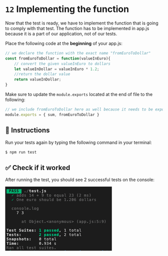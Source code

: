 #   `12` Implementing the function

Now that the test is ready, we have to implement the function that is going to comply with that test.
The function has to be implemented in app.js because it is a part of our application, not of our tests.

Place the following code at the **beginning** of your app.js:

```js
// we declare the function with the exact name "fromEuroToDollar"
const fromEuroToDollar = function(valueInEuro){
    // convert the given valueInEuro to dollars
    let valueInDollar = valueInEuro * 1.2;
    //return the dollar value
    return valueInDollar;
}
```

Make sure to update the `module.exports` located at the end of file to the following:

```js
// we include fromEuroToDollar here as well because it needs to be exported
module.exports = { sum, fromEuroToDollar }
```

## 📝 Instructions

Run your tests again by typing the following command in your terminal:

```bash
$ npm run test

```

## ✅ Check if it worked

After running the test, you should see 2 successful tests on the console:

![12-success-test](../../assets/12-success-test.png)